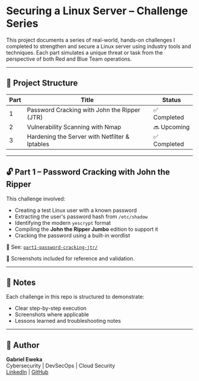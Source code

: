 # Securing a Linux Server – Challenge Series

This project documents a series of real-world, hands-on challenges I completed to strengthen and secure a Linux server using industry tools and techniques. Each part simulates a unique threat or task from the perspective of both Red and Blue Team operations.

---

## 📂 Project Structure

| Part | Title                                           | Status     |
|------|--------------------------------------------------|------------|
| 1    | Password Cracking with John the Ripper (JTR)    | ✅ Completed |
| 2    | Vulnerability Scanning with Nmap                | 🔜 Upcoming |
| 3    | Hardening the Server with Netfilter & Iptables  |  ✅ Completed  |

---

## 🔓 Part 1 – Password Cracking with John the Ripper

This challenge involved:

- Creating a test Linux user with a known password
- Extracting the user's password hash from `/etc/shadow`
- Identifying the modern `yescrypt` format
- Compiling the **John the Ripper Jumbo** edition to support it
- Cracking the password using a built-in wordlist

📁 See: [`part1-password-cracking-jtr/`](./part1-password-cracking-jtr)

📸 Screenshots included for reference and validation.

---

## 📌 Notes

Each challenge in this repo is structured to demonstrate:
- Clear step-by-step execution
- Screenshots where applicable
- Lessons learned and troubleshooting notes

---

## 🔗 Author

**Gabriel Eweka**  
Cybersecurity | DevSecOps | Cloud Security  
[LinkedIn](https://linkedin.com/in/yourprofile) | [GitHub](https://github.com/yourusername)


